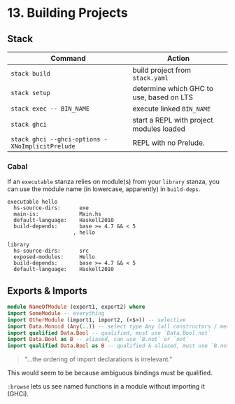# 13. Building Projects

## Stack

Command       | Action
--------------|-------
`stack build` | build project from `stack.yaml`
`stack setup` | determine which GHC to use, based on LTS
`stack exec -- BIN_NAME` | execute linked `BIN_NAME`
`stack ghci`  | start a REPL with project modules loaded
`stack ghci --ghci-options -XNoImplicitPrelude` | REPL with no Prelude.

### Cabal

If an `executable` stanza relies on module(s) from your `library` stanza, you can use the module name (in lowercase, apparently) in `build-deps`.

```cabal
executable hello
  hs-source-dirs:      exe
  main-is:             Main.hs
  default-language:    Haskell2010
  build-depends:       base >= 4.7 && < 5
                     , hello

library
  hs-source-dirs:      src
  exposed-modules:     Hello
  build-depends:       base >= 4.7 && < 5
  default-language:    Haskell2010
```

## Exports & Imports

```hs
module NameOfModule (export1, export2) where
import SomeModule -- everything
import OtherModule (import1, import2, (<$>)) -- selective
import Data.Monoid (Any(..)) -- select type Any (all constructors / methods)
import qualified Data.Bool -- qualified, must use `Data.Bool.not`
import Data.Bool as B -- aliased, can use `B.not` or `not`
import qualified Data.Bool as B -- qualified & aliased, must use `B.not`
```

> "…the ordering of import declarations is irrelevant."

This would seem to be because ambiguous bindings must be qualified.

`:browse` lets us see named functions in a module without importing it (GHCi).
